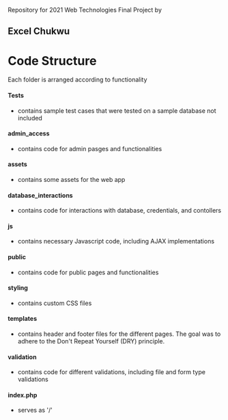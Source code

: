 Repository for 2021 Web Technologies Final Project by
## Excel Chukwu

# Code Structure
Each folder is arranged according to functionality

#### Tests
- contains sample test cases that were tested on a sample database not included

#### admin_access
- contains code for admin pasges and functionalities

#### assets
- contains some assets for the web app

#### database_interactions
- contains code for interactions with database, credentials, and contollers

#### js
- contains necessary Javascript code, including AJAX implementations

#### public
- contains code for public pages and functionalities

#### styling
- contains custom CSS files

#### templates
- contains header and footer files for the different pages. The goal was to adhere to the Don't Repeat Yourself (DRY) principle.

#### validation
- contains code for different validations, including file and form type validations

#### index.php
- serves as '/'
